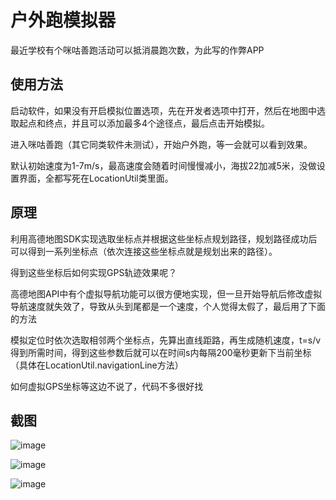 # 户外跑模拟器

最近学校有个咪咕善跑活动可以抵消晨跑次数，为此写的作弊APP

## 使用方法

启动软件，如果没有开启模拟位置选项，先在开发者选项中打开，然后在地图中选取起点和终点，并且可以添加最多4个途径点，最后点击开始模拟。

进入咪咕善跑（其它同类软件未测试），开始户外跑，等一会就可以看到效果。

默认初始速度为1-7m/s，最高速度会随着时间慢慢减小，海拔22加减5米，没做设置界面，全都写死在LocationUtil类里面。

## 原理

利用高德地图SDK实现选取坐标点并根据这些坐标点规划路径，规划路径成功后可以得到一系列坐标点（依次连接这些坐标点就是规划出来的路径）。

得到这些坐标后如何实现GPS轨迹效果呢？

高德地图API中有个虚拟导航功能可以很方便地实现，但一旦开始导航后修改虚拟导航速度就失效了，导致从头到尾都是一个速度，个人觉得太假了，最后用了下面的方法

模拟定位时依次选取相邻两个坐标点，先算出直线距路，再生成随机速度，t=s/v得到所需时间，得到这些参数后就可以在时间s内每隔200毫秒更新下当前坐标（具体在LocationUtil.navigationLine方法）

如何虚拟GPS坐标等这边不说了，代码不多很好找

## 截图

![image](https://github.com/L-JINBIN/RunningSimulator/raw/master/screenshot/Screenshot_1.png)

![image](https://github.com/L-JINBIN/RunningSimulator/raw/master/screenshot/Screenshot_2.png)

![image](https://github.com/L-JINBIN/RunningSimulator/raw/master/screenshot/Screenshot_3.png)